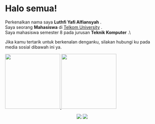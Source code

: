 # Halo semua! 

Perkenalkan nama saya **Luthfi Yafi Alfiansyah** .\
Saya seorang **Mahasiswa** di [Telkom University](https://telkomuniversity.ac.id) .\
Saya mahasiswa semester 8 pada jurusan **Teknik Komputer** .\

Jika kamu tertarik untuk berkenalan denganku, silakan hubungi ku pada media sosial dibawah ini ya.


<p align="left">
<a href="https://github.com/luthfialghz">
  <img height="180em" src="https://github-readme-stats-eight-theta.vercel.app/api?username=gilangadhan&show_icons=true&theme=algolia&include_all_commits=true&count_private=true"/>
  <img height="180em" src="https://github-readme-stats-eight-theta.vercel.app/api/top-langs/?username=gilangadhan&layout=compact&langs_count=8&theme=algolia"/>
</a>
</p>

<p id="socialIcons" align="center">
    <a href="https://www.linkedin.com/in/luthfi-yafi-alfiansyah-42911513b/" alt="LinkedIn">
        <img src="https://img.shields.io/badge/-LinkedIn-blue?style=flat-square&logo=linkedin" /></a>
    <a href="https://instagram.com/luthfiyell" alt="Instagram">
        <img src="https://img.shields.io/badge/-Instagram-E4405F?style=flat-square&logo=instagram&logoColor=white" /></a>
</p>

[github]: https://github.com/luthfialghz
[linkedin]: https://www.linkedin.com/in/luthfiyafia/
[instagram]: https://instagram.com/luthfiyell
